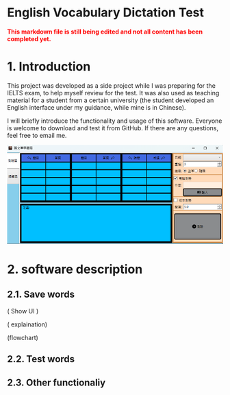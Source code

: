 # English Vocabulary Dictation Test

<span style="color:red; font-weight:bold;">This markdown file is still being edited and not all content has been completed yet.</span>

# 1. Introduction

This project was developed as a side project while I was preparing for the IELTS exam, to help myself review for the test. It was also used as teaching material for a student from a certain university (the student developed an English interface under my guidance, while mine is in Chinese).

I will briefly introduce the functionality and usage of this software. Everyone is welcome to download and test it from GitHub. If there are any questions, feel free to email me.

![Image Error](./Other/Image/image_01.png)

# 2. software description

## 2.1. Save words

( Show UI )

( explaination)

(flowchart)

## 2.2. Test words

## 2.3. Other functionaliy

